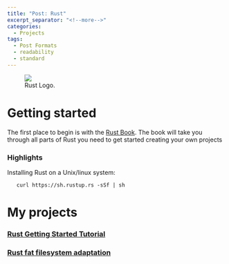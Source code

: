 ```yaml
---
title: "Post: Rust"
excerpt_separator: "<!--more-->"
categories:
  - Projects
tags:
  - Post Formats
  - readability
  - standard
---
```


<figure>
	<a href="{{site.url}}/assets/images/projects/Rust.png"><img src="{{site.url}}/assets/images/projects/Rust.png" /></a>
	<figcaption>Rust Logo.</figcaption>
</figure>

# Getting started

The first place to begin is with the [Rust Book](https://doc.rust-lang.org/book/). The book will take you through all parts of Rust you need to get started creating your own projects

### Highlights

Installing Rust on a Unix/linux system:

   ```
      curl https://sh.rustup.rs -sSf | sh
   ```
   
# My projects

### [Rust Getting Started Tutorial](https://github.com/Jcrash29/RustTutorial)

### [Rust fat filesystem adaptation](https://gitlab.com/Jcrash29/fat-rs)
